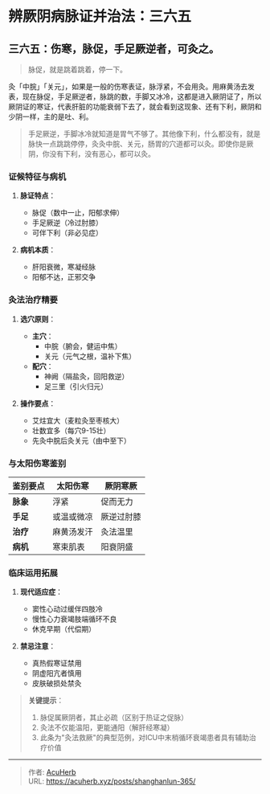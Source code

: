 # 辨厥阴病脉证并治法：三六五


## 三六五：伤寒，脉促，手足厥逆者，可灸之。

<!--more-->

> 脉促，就是跳着跳着，停一下。

灸「中脘」「关元」，如果是一般的伤寒表证，脉浮紧，不会用灸。用麻黄汤去发表，现在脉促，手足厥逆者，脉跳的数，手脚又冰冷，这都是进入厥阴证了，所以厥阴证的寒证，代表肝脏的功能衰弱下去了，就会看到这现象、还有下利，厥阴和少阴一样，主的是吐、利。

> 手足厥逆，手脚冰冷就知道是胃气不够了。其他像下利，什么都没有，就是脉快一点跳跳停停，灸灸中脘、关元，肠胃的穴道都可以灸。即使你是厥阴，你没有下利，没有恶心，都可以灸。

### 证候特征与病机
1. **脉证特点**：
   - 脉促（数中一止，阳郁求伸）
   - 手足厥逆（冷过肘膝）
   - 可伴下利（非必见症）

2. **病机本质**：
   - 肝阳衰微，寒凝经脉
   - 阳郁不达，正邪交争

### 灸法治疗精要
1. **选穴原则**：
   - **主穴**：
     * 中脘（腑会，健运中焦）
     * 关元（元气之根，温补下焦）
   - **配穴**：
     * 神阙（隔盐灸，回阳救逆）
     * 足三里（引火归元）

2. **操作要点**：
   - 艾炷宜大（麦粒灸至枣核大）
   - 壮数宜多（每穴9-15壮）
   - 先灸中脘后灸关元（由中至下）

### 与太阳伤寒鉴别
| 鉴别要点   | 太阳伤寒       | 厥阴寒厥       |
|------------|----------------|----------------|
| **脉象**   | 浮紧           | 促而无力       |
| **手足**   | 或温或微凉     | 厥逆过肘膝     |
| **治疗**   | 麻黄汤发汗     | 灸法温里       |
| **病机**   | 寒束肌表       | 阳衰阴盛       |

### 临床运用拓展
1. **现代适应症**：
   - 窦性心动过缓伴四肢冷
   - 慢性心力衰竭肢端循环不良
   - 休克早期（代偿期）

2. **禁忌注意**：
   - 真热假寒证禁用
   - 阴虚阳亢者慎用
   - 皮肤破损处禁灸

> **关键提示**：
> 1. 脉促属厥阴者，其止必疏（区别于热证之促脉）
> 2. 灸法不仅能温阳，更能通阳（解肝经寒凝）
> 3. 此条为"灸法救厥"的典型范例，对ICU中末梢循环衰竭患者具有辅助治疗价值

---

> 作者: [AcuHerb](https://acuherb.xyz)  
> URL: https://acuherb.xyz/posts/shanghanlun-365/  

